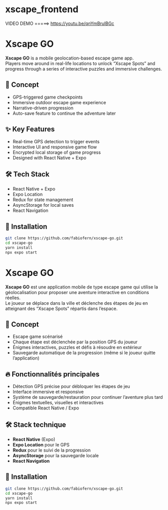 # xscape_frontend

VIDEO DEMO =====> https://youtu.be/qnYmBrulBGc


# Xscape GO

**Xscape GO** is a mobile geolocation-based escape game app.  
Players move around in real-life locations to unlock “Xscape Spots” and progress through a series of interactive puzzles and immersive challenges.

## 🧠 Concept

- GPS-triggered game checkpoints
- Immersive outdoor escape game experience
- Narrative-driven progression
- Auto-save feature to continue the adventure later

## ✨ Key Features

- Real-time GPS detection to trigger events
- Interactive UI and responsive game flow
- Encrypted local storage of game progress
- Designed with React Native + Expo

## 🛠️ Tech Stack

- React Native + Expo
- Expo Location
- Redux for state management
- AsyncStorage for local saves
- React Navigation

## 🚀 Installation

```bash
git clone https://github.com/fabiofern/xscape-go.git
cd xscape-go
yarn install
npx expo start
```


# Xscape GO

**Xscape GO** est une application mobile de type escape game qui utilise la géolocalisation pour proposer une aventure interactive en conditions réelles.  
Le joueur se déplace dans la ville et déclenche des étapes de jeu en atteignant des “Xscape Spots” répartis dans l’espace.

## 🧩 Concept

- Escape game scénarisé
- Chaque étape est déclenchée par la position GPS du joueur
- Énigmes interactives, puzzles et défis à résoudre en extérieur
- Sauvegarde automatique de la progression (même si le joueur quitte l’application)

## 🔥 Fonctionnalités principales

- Détection GPS précise pour débloquer les étapes de jeu
- Interface immersive et responsive
- Système de sauvegarde/restauration pour continuer l’aventure plus tard
- Énigmes textuelles, visuelles et interactives
- Compatible React Native / Expo

## 🛠️ Stack technique

- **React Native** (Expo)
- **Expo Location** pour le GPS
- **Redux** pour le suivi de la progression
- **AsyncStorage** pour la sauvegarde locale
- **React Navigation**

## 🚀 Installation

```bash
git clone https://github.com/fabiofern/xscape-go.git
cd xscape-go
yarn install
npx expo start

